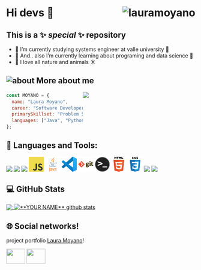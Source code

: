 # <img  align="right" src="https://komarev.com/ghpvc/?username=lauramoyano&label=Profile%20views&color=0e75b6&style=flat" alt="lauramoyano" />  Hi devs 👋


 ## This is a ✨ _special_ ✨ repository 

- 🔭 I’m currently studying systems engineer at valle university 🔭
- 🌱 And.. also I’m currently learning about programing and data science 🌱 
- :bear: I love all nature and animals :sunny:

## <img width="30" height="20" alt="about" src="https://raw.github.com/elizarov/elizarov/master/about.png"> More about me

<img align="right" width="300" src="https://camo.githubusercontent.com/ce44b3f848998271c133c7dcba1540cac117520be69e952e5af2831b403f063b/68747470733a2f2f632e74656e6f722e636f6d2f53353962506b543070716341414141432f70726f6772616d6d696e672e676966" />

``` JavaScript
const MOYANO = {
  name: "Laura Moyano",
  career: "Software Developer",
  primarySkillset: "Problem Solving, Teamwork, Pro-active, Self-taught, Continous learning, Leadership, Proactivity, Responsibility",
  languages: ["Java", "Python", "JavaScript", "C++", "React"]
};
```  


## :wrench: **Languages and Tools:**

<code><img height="40" src="https://upload.wikimedia.org/wikipedia/commons/thumb/c/c3/Python-logo-notext.svg/800px-Python-logo-notext.svg.png"></code>
<code><img height="40" src="https://upload.wikimedia.org/wikipedia/commons/thumb/4/47/React.svg/800px-React.svg.png"></code>
<code><img height="40" src="https://upload.wikimedia.org/wikipedia/commons/thumb/d/d9/Node.js_logo.svg/1024px-Node.js_logo.svg.png"></code>
<code><img height="40" src="https://raw.githubusercontent.com/github/explore/80688e429a7d4ef2fca1e82350fe8e3517d3494d/topics/javascript/javascript.png"></code>
<code><img height="40" src="https://raw.githubusercontent.com/github/explore/80688e429a7d4ef2fca1e82350fe8e3517d3494d/topics/java/java.png"></code>
<code><img height="40" src="https://raw.githubusercontent.com/github/explore/80688e429a7d4ef2fca1e82350fe8e3517d3494d/topics/visual-studio-code/visual-studio-code.png"></code>
<code><img height="40" src="https://raw.githubusercontent.com/github/explore/80688e429a7d4ef2fca1e82350fe8e3517d3494d/topics/git/git.png"></code>
<code><img height="40" src="https://raw.githubusercontent.com/github/explore/80688e429a7d4ef2fca1e82350fe8e3517d3494d/topics/terminal/terminal.png"></code>
<code><img height="40" src="https://raw.githubusercontent.com/github/explore/80688e429a7d4ef2fca1e82350fe8e3517d3494d/topics/html/html.png"></code>
<code><img height="40" src="https://raw.githubusercontent.com/github/explore/80688e429a7d4ef2fca1e82350fe8e3517d3494d/topics/css/css.png"></code>
<code><img height="40" src="https://jira.zurichseguros.com.co/images/atlassian-jira-logo-large.png"></code>
<code><img height="40" src="https://tech.osteel.me/images/2020/03/04/docker-introduction-01.jpg"></code>

## :computer: **GitHub Stats**

<a href="https://github.com/Gurupreet">
   <img align="center" src="https://github-readme-stats.vercel.app/api/top-langs/?username=lauramoyano&theme=dracula&hide_langs_below=1" />
</a>

<a href="https://github.com/Gurupreet">
  <img align="center" src="https://github-readme-stats.vercel.app/api?username=lauramoyano&show_icons=true&theme=dracula&line_height=27" alt="**YOUR NAME** github stats"/>
</a>


## :globe_with_meridians: Social networks!

project portfolio [Laura Moyano](https://lauramoyano.github.io/me/)!

<p align="left">
  <a href="mailto:laura.moyano.go@gmail.com" alt="Gmail">
  <img height="40" width="50" src="https://upload.wikimedia.org/wikipedia/commons/thumb/7/7e/Gmail_icon_%282020%29.svg/320px-Gmail_icon_%282020%29.svg.png" /></a>

  <a href="https://www.linkedin.com/in/moyanolau/" alt="Linkedin">
  <img height="40" width="50" src="https://play-lh.googleusercontent.com/kMofEFLjobZy_bCuaiDogzBcUT-dz3BBbOrIEjJ-hqOabjK8ieuevGe6wlTD15QzOqw" /></a>
</p> 


